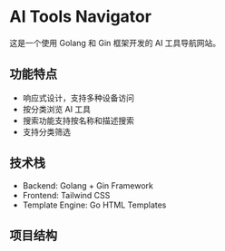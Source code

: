 # AI Tools Navigator

这是一个使用 Golang 和 Gin 框架开发的 AI 工具导航网站。

## 功能特点

- 响应式设计，支持多种设备访问
- 按分类浏览 AI 工具
- 搜索功能支持按名称和描述搜索
- 支持分类筛选

## 技术栈

- Backend: Golang + Gin Framework
- Frontend: Tailwind CSS
- Template Engine: Go HTML Templates

## 项目结构
